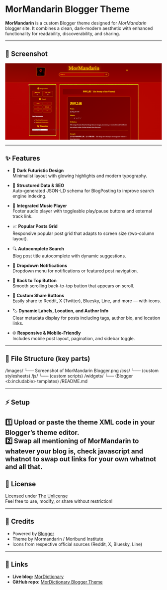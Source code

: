 # MorMandarin Blogger Theme

**MorMandarin** is a custom Blogger theme designed for *MorMandarin* blogger site.
It combines a clean, dark-modern aesthetic with enhanced functionality for readability, discoverability, and sharing.

---
## 📸 Screenshot

![Screenshot of MorMandarin Blogger](Images/Screenshot%20of%20MorMandarin%20Blogger.png)

---
## ✨ Features

- 📌 **Dark Futuristic Design**  
  Minimalist layout with glowing highlights and modern typography.

- 📝 **Structured Data & SEO**  
  Auto-generated JSON-LD schema for BlogPosting to improve search engine indexing.

- 🎵 **Integrated Music Player**  
  Footer audio player with toggleable play/pause buttons and external track link.

- 📈 **Popular Posts Grid**  
  Responsive popular post grid that adapts to screen size (two-column layout).

- 🔍 **Autocomplete Search**  
  Blog post title autocomplete with dynamic suggestions.

- 🔔 **Dropdown Notifications**  
  Dropdown menu for notifications or featured post navigation.

- 🚀 **Back to Top Button**  
  Smooth scrolling back-to-top button that appears on scroll.

- 🔗 **Custom Share Buttons**  
  Easily share to Reddit, X (Twitter), Bluesky, Line, and more — with icons.

- 🏷 **Dynamic Labels, Location, and Author Info**  
  Clear metadata display for posts including tags, author bio, and location links.

- 🌐 **Responsive & Mobile-Friendly**  
  Includes mobile post layout, pagination, and sidebar toggle.

---

## 📂 File Structure (key parts)

/Images/
└── Screenshot of MorMandarin Blogger.png
/css/
└── (custom stylesheets)
/js/
└── (custom scripts)
/widgets/
└── (Blogger <b:includable> templates)
/README.md


---

## ⚡ Setup

1️⃣ Upload or paste the theme XML code in your Blogger’s theme editor.  
2️⃣ Swap all mentioning of MorMandarin to whatever your blog is, check javascript and whatnot to swap out links for your own whatnot and all that.
---

## 📝 License

Licensed under [The Unlicense](https://opensource.org/licenses/MIT)  
Feel free to use, modify, or share without restriction!

---

## 🌱 Credits

- Powered by [Blogger](https://www.blogger.com)
- Theme by Mormandarin / Moribund Institute  
- Icons from respective official sources (Reddit, X, Bluesky, Line)

---

## 🔗 Links

- **Live blog:** [MorDictionary](https://mandarinmoribund.blogspot.com/)
- **GitHub repo:** [MorDictionary Blogger Theme](https://github.com/MorMandarin/blogger-theme-mor-mandarin)
